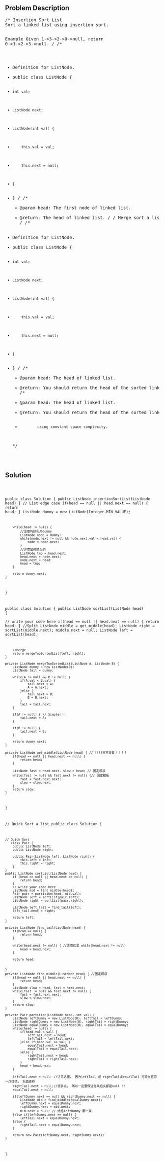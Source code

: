 <!--
<style>
  body { font-family: Arial, sans-serif; }
  .container { max-width: 100%; margin: auto; padding: 20px; }
  .comment-block { background-color: #f9f9f9; padding: 10px; border-left: 5px solid #ccc; max-width: 500px; margin: auto; word-wrap: break-word; white-space: pre-wrap; }
  .code-block { background-color: #f4f4f4; padding: 10px; border: 1px solid #ddd; }
</style>
-->

<div class='container'>
<h2>Problem Description</h2>
<div class='comment-block'>
<pre>
/* Insertion Sort List
Sort a linked list using insertion sort.

Example
Given 1->3->2->0->null, return 0->1->2->3->null.
*/
/**
 * Definition for ListNode.
 * public class ListNode {
 *     int val;
 *     ListNode next;
 *     ListNode(int val) {
 *         this.val = val;
 *         this.next = null;
 *     }
 * }
 */ 
    /**
     * @param head: The first node of linked list.
     * @return: The head of linked list.
     */
/* Merge sort a list
*/
/**
 * Definition for ListNode.
 * public class ListNode {
 *     int val;
 *     ListNode next;
 *     ListNode(int val) {
 *         this.val = val;
 *         this.next = null;
 *     }
 * }
 */ 
    /**
     * @param head: The head of linked list.
     * @return: You should return the head of the sorted linked list,
     */
    /**
     * @param head: The head of linked list.
     * @return: You should return the head of the sorted linked list,
     *             using constant space complexity.
     */
</pre>
</div>

<h2>Solution</h2>
<div class='code-block'>
<pre><code class='language-java'>

public class Solution { 
    public ListNode insertionSortList(ListNode head) {
    	// List edge case
    	if(head == null || head.next == null) {
            return head;
        }
        ListNode dummy = new ListNode(Integer.MIN_VALUE);
        
        while(head != null) {
        	//注意巧妙利用dummy
            ListNode node = dummy;
            while(node.next != null && node.next.val < head.val) {
                node = node.next;
            }
            //注意如何插入的
            ListNode tmp = head.next;
            head.next = node.next;
            node.next = head;
            head = tmp;
        }
        
        return dummy.next;
    }
}





public class Solution {
    public ListNode sortList(ListNode head) {  
        // write your code here
        if(head == null || head.next == null) {
            return head;
        }
        //Split
        ListNode middle = get_middle(head);
        ListNode right = sortList(middle.next);
        middle.next = null;
        ListNode left = sortList(head);
        
        //Merge
        return mergeTwoSortedList(left, right);
    }
    
    private ListNode mergeTwoSortedList(ListNode A, ListNode B) {
        ListNode dummy = new ListNode(0);
        ListNode tail = dummy;
        
        while(A != null && B != null) {
            if(A.val < B.val) {
                tail.next = A;
                A = A.next;
            }else {
                tail.next = B;
                B = B.next;
            }
            tail = tail.next;
        }
        
        if(A != null) { // Simpler!!
            tail.next = A;
        }
        
        if(B != null) {
            tail.next = B;
        }
        
        return dummy.next;
    }
    
    private ListNode get_middle(ListNode head) { // !!!!非常重要！！！！
        if(head == null || head.next == null) {
            return head;
        }

        ListNode fast = head.next, slow = head; // 固定模板
        while(fast != null && fast.next != null) {// 固定模板
            fast = fast.next.next;
            slow = slow.next;
        }
        return slow;
    }
}


// Quick Sort a list
public class Solution {
     
    // Quick Sort
       class Pair {
        public ListNode left;
        public ListNode right;
        
        public Pair(ListNode left, ListNode right) {
            this.left = left;
            this.right = right;
        }
    }
    public ListNode sortList(ListNode head) {  
        if (head == null || head.next == null) {
            return head;
        }
        // write your code here
        ListNode mid = find_middle(head);
        Pair pair = partition(head, mid.val);
        ListNode left = sortList(pair.left);
        ListNode right = sortList(pair.right);
        
        ListNode left_tail = find_tail(left);
        left_tail.next = right;
        
        return left;
    }
    
    private ListNode find_tail(ListNode head) { 
        if(head == null) {
            return head;
        }
        
        while(head.next != null) { //注意这里 while(head.next != null)
            head = head.next;
        } 
        
        return head;

        
    }
    private ListNode find_middle(ListNode head) { //固定模板
        if(head == null || head.next == null) {
            return head;
        }
        ListNode slow = head, fast = head.next;
        while(fast != null && fast.next != null) {
            fast = fast.next.next;
            slow = slow.next;
        }
        return slow;
    }
    
    private Pair partition(ListNode head, int val) {
        ListNode leftDummy = new ListNode(0), leftTail = leftDummy;
        ListNode rightDummy = new ListNode(0), rightTail = rightDummy;
        ListNode equalDummy = new ListNode(0), equalTail = equalDummy;
        while(head != null) {
            if(head.val < val) {
                leftTail.next = head;
                leftTail = leftTail.next;
            }else if(head.val == val) {
                equalTail.next = head;
                equalTail = equalTail.next;
            }else {
                rightTail.next = head;
                rightTail = rightTail.next;
            }
            head = head.next;
        }
        
        leftTail.next = null; //注意这里， 因为leftTail 或 rightTail或equalTail 可能在任意一点终结， 后面还有
        rightTail.next = null;//很多点， 所以一定要保证每条后头都是null !!
        equalTail.next = null;
              
        if(leftDummy.next == null && rightDummy.next == null) {
            ListNode mid = find_middle(equalDummy.next);
            leftDummy.next = equalDummy.next;
            rightDummy.next = mid.next;
            mid.next = null; // 终结leftDummy 那一条
        }else if(leftDummy.next == null) {
            leftTail.next = equalDummy.next;
        }else {
            rightTail.next = equalDummy.next;
        }
        
        return new Pair(leftDummy.next, rightDummy.next);
    }
    
}

</code></pre>
</div>
</div>
